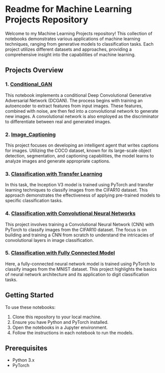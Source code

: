 # Readme for Machine Learning Projects Repository

Welcome to my Machine Learning Projects repository! This collection of notebooks demonstrates various applications of machine learning techniques, ranging from generative models to classification tasks. Each project utilizes different datasets and approaches, providing a comprehensive insight into the capabilities of machine learning.

## Projects Overview

### 1. [Conditional_GAN](https://github.com/mmdrez4/ML-From-Scratch/blob/main/Conditional_GAN.ipynb)
This notebook implements a conditional Deep Convolutional Generative Adversarial Network (DCGAN). The process begins with training an autoencoder to extract features from input images. These features, combined with noise, are then fed into a convolutional network to generate new images. A convolutional network is also employed as the discriminator to differentiate between real and generated images.

### 2. [Image_Captioning](https://github.com/mmdrez4/ML-From-Scratch/blob/main/Image_Captioning.ipynb)
This project focuses on developing an intelligent agent that writes captions for images. Utilizing the COCO dataset, known for its large-scale object detection, segmentation, and captioning capabilities, the model learns to analyze images and generate appropriate captions.

### 3. [Classification with Transfer Learning](https://github.com/mmdrez4/ML-From-Scratch/blob/main/Classification_with_Transfer_Learning.ipynb)
In this task, the Inception V3 model is trained using PyTorch and transfer learning techniques to classify images from the CIFAR10 dataset. This approach demonstrates the effectiveness of applying pre-trained models to specific classification tasks.

### 4. [Classification with Convolutional Neural Networks](https://github.com/mmdrez4/ML-From-Scratch/blob/main/Classification_with_Convolutional_Neural_Networks.ipynb)
This project involves training a Convolutional Neural Network (CNN) with PyTorch to classify images from the CIFAR10 dataset. The focus is on building and training a CNN from scratch to understand the intricacies of convolutional layers in image classification.

### 5. [Classification with Fully Connected Model](https://github.com/mmdrez4/ML-From-Scratch/blob/main/Classification_with_Fully_Connected_Model.ipynb)
Here, a fully-connected neural network model is trained using PyTorch to classify images from the MNIST dataset. This project highlights the basics of neural network architecture and its application to digit classification tasks.

## Getting Started
To use these notebooks:
1. Clone this repository to your local machine.
2. Ensure you have Python and PyTorch installed.
3. Open the notebooks in a Jupyter environment.
4. Follow the instructions in each notebook to run the models.

## Prerequisites
- Python 3.x
- PyTorch
